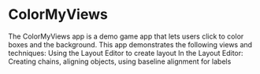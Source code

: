 # ColorMyViews
The ColorMyViews app is a demo game app that lets users click to color boxes and the background.  This app demonstrates the following views and techniques:  Using the Layout Editor to create layout In the Layout Editor: Creating chains, aligning objects, using baseline alignment for labels
